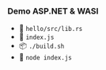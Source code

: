 ### Demo ASP.NET & WASI

- 👀 `hello/src/lib.rs`
- 👀 `index.js`
- 📦 `./build.sh`
- 🚀 `node index.js`

